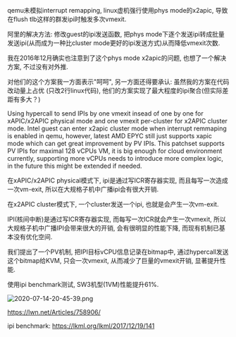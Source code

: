 qemu未模拟interrupt remapping, linux虚机强行使用phys mode的x2apic, 导致在flush tlb这样的群发ipi时触发多次vmexit.

阿里的解决方法: 修改guest的ipi发送函数, 把phys mode下逐个发送ipi转成批量发送ipi(从而成为一种比cluster mode更好的ipi发送方式)从而降低vmexit次数. 

我在2016年12月确实也注意到了这个phys mode x2apic的问题, 也想了一个解决方案, 不过没有对外推. 

对他们的这个方案我一方面表示"呵呵", 另一方面还得要承认: 虽然我的方案在代码改动量上占优 (只改2行linux代码), 他们的方案实现了最大程度的ipi聚合(但实际差距有多大？)

Using hypercall to send IPIs by one vmexit insead of one by one for xAPIC/x2APIC physical mode and one vmexit per-cluster for x2APIC cluster mode. Intel guest can enter x2apic cluster mode when interrupt remmaping is enabled in qemu, however, latest AMD EPYC still just supports xapic mode which can get great improvement by PV IPIs. This patchset supports PV IPIs for maximal 128 vCPUs VM, it is big enough for cloud environment currently, supporting more vCPUs needs to introduce more complex logic, in the future this might be extended if needed.

在xAPIC/x2APIC physical模式下, ipi是通过写ICR寄存器实现, 而且每写一次造成一次vm-exit, 所以在大规格子机中广播ipi会有很大开销.

在x2APIC cluster模式下, 一个cluster发送一个ipi, 也就是会产生一次vm-exit.


IPI(核间中断)是通过写ICR寄存器实现, 而每写一次ICR就会产生一次vmexit, 所以大规格子机中广播IPI会带来很大的开销, 会有很明显的性能下降, 而现有机制已基本没有优化空间. 

我们提出了一个PV机制, 把IPI目标vCPU信息记录在bitmap中, 通过hypercall发送这个bitmap给KVM, 只会一次vmexit, 从而减少了巨量的vmexit开销, 显著提升性能. 

使用ipi benchmark测试, SW3机型(1VM)性能提升61%.

![2020-07-14-20-45-39.png](./images/2020-07-14-20-45-39.png)



https://lwn.net/Articles/758906/

ipi benchmark: https://lkml.org/lkml/2017/12/19/141